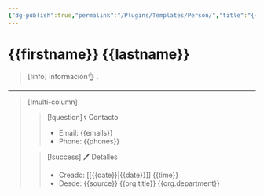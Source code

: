 ```yaml
---
{"dg-publish":true,"permalink":"/Plugins/Templates/Person/","title":"{{firstname}} {{lastname}}","updated":"2023-11-20T19:03:57.029-05:00"}
---
```


# {{firstname}} {{lastname}}

> [!info] Información👌
> .
 ---
> [!multi-column]
> 
> > [!question] 📞 Contacto
> > - Email: {{emails}} 
> > - Phone: {{phones}} 
> 
> > [!success] 🖊️ Detalles
> > - Creado: [[{{date}}\|{{date}}]] {{time}}
> > - Desde: {{source}} {{org.title}} {{org.department}}
